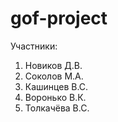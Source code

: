 # gof-project	
Участники:
1. Новиков Д.В.
2. Соколов М.А.
3. Кашинцев В.С.
4. Воронько В.К.
5. Толкачёва В.С.
